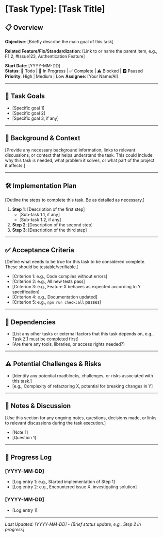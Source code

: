 # [Task Type]: [Task Title]

## 📋 Overview

**Objective**: [Briefly describe the main goal of this task]

**Related Feature/Fix/Standardization**: [Link to or name the parent item, e.g., F1.2, #Issue123, Authentication Feature]

**Start Date**: [YYYY-MM-DD]  
**Status**: 📝 Todo | 🚧 In Progress | ✅ Complete | ⚠️ Blocked | 🅿️ Paused  
**Priority**: High | Medium | Low
**Assignee**: [Your Name/AI]

---

## 🎯 Task Goals

*   [Specific goal 1]
*   [Specific goal 2]
*   [Specific goal 3, if any]

---

## 📖 Background & Context

[Provide any necessary background information, links to relevant discussions, or context that helps understand the task. This could include why this task is needed, what problem it solves, or what part of the project it affects.]

---

## 🛠️ Implementation Plan

[Outline the steps to complete this task. Be as detailed as necessary.]

1.  **Step 1**: [Description of the first step]
    *   [Sub-task 1.1, if any]
    *   [Sub-task 1.2, if any]
2.  **Step 2**: [Description of the second step]
3.  **Step 3**: [Description of the third step]

---

## ✅ Acceptance Criteria

[Define what needs to be true for this task to be considered complete. These should be testable/verifiable.]

*   [Criterion 1: e.g., Code compiles without errors]
*   [Criterion 2: e.g., All new tests pass]
*   [Criterion 3: e.g., Feature X behaves as expected according to Y specification]
*   [Criterion 4: e.g., Documentation updated]
*   [Criterion 5: e.g., `npm run check:all` passes]

---

## 🔗 Dependencies

*   [List any other tasks or external factors that this task depends on, e.g., Task Z.1 must be completed first]
*   [Are there any tools, libraries, or access rights needed?]

---

## ⚠️ Potential Challenges & Risks

*   [Identify any potential roadblocks, challenges, or risks associated with this task.]
*   [e.g., Complexity of refactoring X, potential for breaking changes in Y]

---

## 📝 Notes & Discussion

[Use this section for any ongoing notes, questions, decisions made, or links to relevant discussions during the task execution.]

*   [Note 1]
*   [Question 1]

---

## 🔄 Progress Log

### **[YYYY-MM-DD]**

*   [Log entry 1: e.g., Started implementation of Step 1]
*   [Log entry 2: e.g., Encountered issue X, investigating solution]

### **[YYYY-MM-DD]**

*   [Log entry 1]

---

_Last Updated: [YYYY-MM-DD] - [Brief status update, e.g., Step 2 in progress]_
